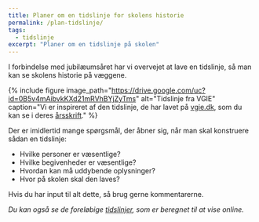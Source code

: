 ```yaml
---
title: Planer om en tidslinje for skolens historie
permalink: /plan-tidslinje/
tags:
  - tidslinje
excerpt: "Planer om en tidslinje på skolen"
---
```


I forbindelse med jubilæumsåret har vi overvejet at lave en tidslinje, så man kan se skolens historie på væggene.

{% include figure
    image_path="https://drive.google.com/uc?id=0B5v4mAibvkKXd21mRVhBYjZyTms"
    alt="Tidslinje fra VGIE"
    caption="Vi er inspireret af den tidslinje, de har lavet på [vgie.dk](http://vgie.dk), som du kan se i deres [årsskrift](https://issuu.com/vgie/docs/vgie___rsskrift_210x210mm_2015_r5_i)." %}

Der er imidlertid mange spørgsmål, der åbner sig, når man skal konstruere sådan en tidslinje:

- Hvilke personer er væsentlige?
- Hvilke begivenheder er væsentlige?
- Hvordan kan må uddybende oplysninger?
- Hvor på skolen skal den laves?

Hvis du har input til alt dette, så brug gerne kommentarerne.

_Du kan også se de foreløbige [tidslinjer](/tidslinjer/), som er beregnet til at vise online._
